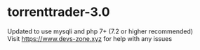 # torrenttrader-3.0
Updated to use mysqli and php 7+ (7.2 or higher recommended) </br>
Visit https://www.devs-zone.xyz for help with any issues
